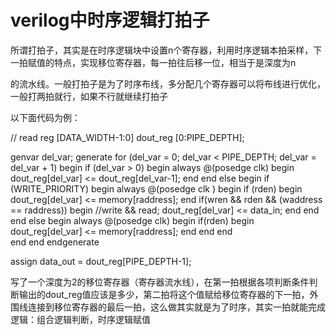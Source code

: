 # verilog中时序逻辑打拍子

所谓打拍子，其实是在时序逻辑块中设置n个寄存器，利用时序逻辑本拍采样，下一拍赋值的特点，实现移位寄存器，每一拍往后移一位，相当于是深度为n

的流水线。一般打拍子是为了时序布线，多分配几个寄存器可以将布线进行优化，一般打两拍就行，如果不行就继续打拍子

以下面代码为例：

// read
reg [DATA_WIDTH-1:0] dout_reg [0:PIPE_DEPTH];

genvar del_var;
generate
    for (del_var = 0; del_var < PIPE_DEPTH; del_var = del_var + 1) begin
        if (del_var > 0) begin
            always @(posedge clk) begin
                dout_reg[del_var] <= dout_reg[del_var-1];
            end
        end else begin
            if (WRITE_PRIORITY) begin
                always @(posedge clk ) begin
                    if (rden) begin
                        dout_reg[del_var] <= memory[raddress];
                    end
                    if(wren && rden && (waddress == raddress)) begin
                        //write && read;
                        dout_reg[del_var] <= data_in;
                    end
                end 
            end else begin
                always @(posedge clk) begin
                    if(rden) begin
                        dout_reg[del_var] <= memory[raddress];
                    end
                end
            end   
        end
    end
endgenerate

assign data_out = dout_reg[PIPE_DEPTH-1];

写了一个深度为2的移位寄存器（寄存器流水线），在第一拍根据各项判断条件判断输出的dout_reg值应该是多少，第二拍将这个值赋给移位寄存器的下一拍，外围线连接到移位寄存器的最后一拍，这么做其实就是为了时序，其实一拍就能完成逻辑：组合逻辑判断，时序逻辑赋值